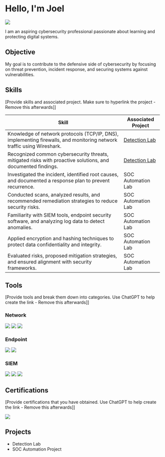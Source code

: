 # Hello, I'm Joel
<a href=https://www.linkedin.com/in/joel-torres-68b8b4338/><img src="https://img.shields.io/badge/-LinkedIn-0072b1?&style=for-the-badge&logo=linkedin&logoColor=white" /></a>



I am an aspiring cybersecurity professional passionate about learning and protecting digital systems.

## Objective
My goal is to contribute to the defensive side of cybersecurity by focusing on threat prevention, incident response, and securing systems against vulnerabilities.



## Skills
[Provide skills and associated project. Make sure to hyperlink the project - Remove this afterwards]]

| Skill                                         | Associated Project         |
|-----------------------------------------------|----------------------------|
| Knowledge of network protocols (TCP/IP, DNS), implementing firewalls, and monitoring network traffic using Wireshark.         | <a href="https://google.com">Detection Lab</a>|
| Recognized common cybersecurity threats, mitigated risks with proactive solutions, and documented findings.| <a href="https://google.com">Detection Lab</a>|
| Investigated the incident, identified root causes, and documented a response plan to prevent recurrence.         | SOC Automation Lab|
| Conducted scans, analyzed results, and recommended remediation strategies to reduce security risks.     | SOC Automation Lab|
| Familiarity with SIEM tools, endpoint security software, and analyzing log data to detect anomalies. | SOC Automation Lab|
| Applied encryption and hashing techniques to protect data confidentiality and integrity. | SOC Automation Lab|
| Evaluated risks, proposed mitigation strategies, and ensured alignment with security frameworks.| SOC Automation Lab|

## Tools
[Provide tools and break them down into categories. Use ChatGPT to help create the link - Remove this afterwards]]

### Network
<div>
    <img src="https://img.shields.io/badge/-Wireshark-1679A7?&style=for-the-badge&logo=Wireshark&logoColor=white" />
    <img src="https://img.shields.io/badge/-Suricata-EF3B2D?&style=for-the-badge&logo=Suricata&logoColor=white" />
    <img src="https://img.shields.io/badge/-Zeek-777BB4?&style=for-the-badge&logo=Zeek&logoColor=white" />
</div>

### Endpoint
<div>
    <img src="https://img.shields.io/badge/-Microsoft_Defender_for_Endpoint-00A4EF?&style=for-the-badge&logo=Microsoft&logoColor=white" />
    <img src="https://img.shields.io/badge/-Velociraptor-4B275F?&style=for-the-badge&logo=Velociraptor&logoColor=white" />
</div>

### SIEM
<div>
    <img src="https://img.shields.io/badge/-Microsoft_Sentinel-0078D4?&style=for-the-badge&logo=Microsoft&logoColor=white" />
    <img src="https://img.shields.io/badge/-Splunk-000000?&style=for-the-badge&logo=Splunk&logoColor=white" />
    <img src="https://img.shields.io/badge/-Elastic-005571?&style=for-the-badge&logo=Elastic&logoColor=white" />
</div>

## Certifications
[Provide certifications that you have obtained. Use ChatGPT to help create the link - Remove this afterwards]]
<div>
<img src="https://img.shields.io/badge/-Google%20Cybersecurity%20Professional%20Certificate-4285F4?&style=for-the-badge&logo=Google&logoColor=white" />


</div>

## Projects
- Detection Lab
- SOC Automation Project
